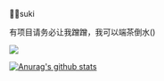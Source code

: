 🦌🥛suki

有项目请务必让我蹭蹭，我可以端茶倒水()

<img src="https://count.getloli.com/get/@arcxingye">

[![Anurag's github stats](https://github-readme-stats.vercel.app/api?username=arcxingye)](https://github.com/anuraghazra/github-readme-stats)
<!--
**arcxingye/arcxingye** is a ✨ _special_ ✨ repository because its `README.md` (this file) appears on your GitHub profile.

Here are some ideas to get you started:

- 🔭 I’m currently working on ...
- 🌱 I’m currently learning ...
- 👯 I’m looking to collaborate on ...
- 🤔 I’m looking for help with ...
- 💬 Ask me about ...
- 📫 How to reach me: ...
- 😄 Pronouns: ...
- ⚡ Fun fact: ...
-->
